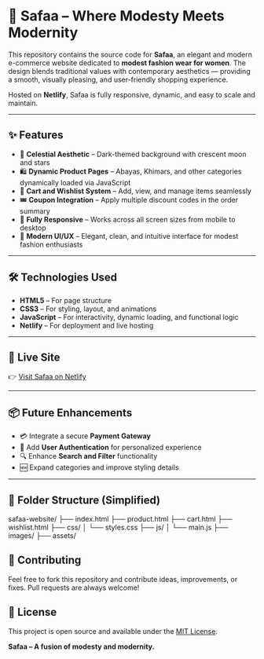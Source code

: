 
# 🌙 Safaa – Where Modesty Meets Modernity

This repository contains the source code for **Safaa**, an elegant and modern e-commerce website dedicated to **modest fashion wear for women**. The design blends traditional values with contemporary aesthetics — providing a smooth, visually pleasing, and user-friendly shopping experience.

Hosted on **Netlify**, Safaa is fully responsive, dynamic, and easy to scale and maintain.

---

## ✨ Features

- 🌌 **Celestial Aesthetic** – Dark-themed background with crescent moon and stars
- 🛍️ **Dynamic Product Pages** – Abayas, Khimars, and other categories dynamically loaded via JavaScript
- 🛒 **Cart and Wishlist System** – Add, view, and manage items seamlessly
- 🎟️ **Coupon Integration** – Apply multiple discount codes in the order summary
- 📱 **Fully Responsive** – Works across all screen sizes from mobile to desktop
- 🧕 **Modern UI/UX** – Elegant, clean, and intuitive interface for modest fashion enthusiasts

---

## 🛠️ Technologies Used

- **HTML5** – For page structure
- **CSS3** – For styling, layout, and animations
- **JavaScript** – For interactivity, dynamic loading, and functional logic
- **Netlify** – For deployment and live hosting

---

## 🚀 Live Site

👉 [Visit Safaa on Netlify](https://jolly-seahorse-0636ae.netlify.app/)  


---

## 📦 Future Enhancements

- 💳 Integrate a secure **Payment Gateway**
- 👤 Add **User Authentication** for personalized experience
- 🔍 Enhance **Search and Filter** functionality
- 🆕 Expand categories and improve styling details

---

## 📁 Folder Structure (Simplified)

safaa-website/ ├── index.html ├── product.html ├── cart.html ├── wishlist.html ├── css/ │ └── styles.css ├── js/ │ └── main.js ├── images/ ├── assets/

## 🤝 Contributing

Feel free to fork this repository and contribute ideas, improvements, or fixes. Pull requests are always welcome!

## 📜 License

This project is open source and available under the [MIT License](LICENSE).

**Safaa – A fusion of modesty and modernity.**
